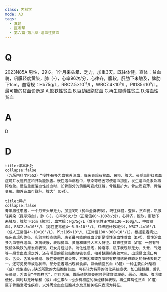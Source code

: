 ```yaml
---
class: 内科学
mode: A3
tags:
  - 真题
  - 医考帮
  - 第六篇-第六章-溶血性贫血
---
```


# Q
2023N85A 男性，29岁。1个月来头晕、乏力，加重3天。既往体健。查体：贫血貌，巩膜轻度黄染，肺（-），心率96次/分，心律齐，腹软，肝肋下未触及，脾肋下1cm。血常规：Hb75g/L，RBC2.5×10¹²/L，WBC7.4×10⁹/L，Plt185×10⁹/L。最可能的贫血诊断是
A.缺铁性贫血
B.巨幼细胞贫血
C.再生障碍性贫血
D.溶血性贫血

# A
D
# D
```ad-note
title:课本出处
collapse:false
（九版内科学P552）“慢性HA多为血管外溶血，临床表现有贫血、黄疸、脾大。长期高胆红素血症可并发胆石症和肝功能损害。慢性溶血病程中，感染等诱因可使溶血加重，发生溶血危象及再障危象。慢性重度溶血性贫血时，长骨部分的黄髓可变成红髓，骨髓腔扩大，骨皮质变薄，骨骼变形。髓外造血可致肝、脾大”（D对）。
```

```ad-summary
title:解析
collapse:false
青年男性患者，一个月来头晕乏力，加重3天（贫血全身表现），既往体健，查体，贫血貌，巩膜轻黄染（提示溶血），肺（-），心率96次/分（正常值60～100次/分），心律齐，腹软，肝肋下未触及，脾肋下1cm（脾大），血常规：Hg75g/L（成年男性正常值120～160g/L，中度贫血），RBC2.5×10¹²/L（男性正常值4～5.5×10¹²/L，红细胞计数减少），WBC7.4×10⁹/L（成人正常值4～10×10⁹/L），Plt185×10⁹/L（正常值100～300×10⁹/L），根据患者病史、临床表现和体征、实验室检查结果，患者最可能的贫血诊断是慢性溶血性贫血（D对），慢性溶血多为血管外溶血，发病缓慢，表现贫血、黄疸和脾肿大三大特征。缺铁性贫血（A错）一般有导致机体缺铁的原发病表现，妇女月经过多，消化性溃疡，肿瘤等，临床表现除乏力、头晕、气短等一般贫血表现之外，还有明显的组织细胞缺铁表现，相关黏膜损害较常见，出现易出现口角炎、舌炎、舌乳头萎缩、慢性萎缩性胃炎等，吞咽困难或吞咽时有梗阻感是铁缺乏的特殊表现之一，还可见反甲或匙状甲，部分患者可出现异食癖。巨幼细胞贫血（B错）一种主要由叶酸和（或）维生素B₁₂缺乏所致的大细胞性贫血，可有较为特异的消化系统症状，如口腔黏膜、舌乳头萎缩，舌面呈“牛肉样舌”，可伴舌痛，胃肠道黏膜萎缩可导致食欲减退、恶心、腹胀、腹泻或便秘，同时缺乏叶酸和（或）维生素B₁₂也会有相应的神经精神表现。再生障碍性贫血（C错）属于骨髓衰竭性疾病，以外周全血血细胞减少及其相关临床表现为特征。
```

